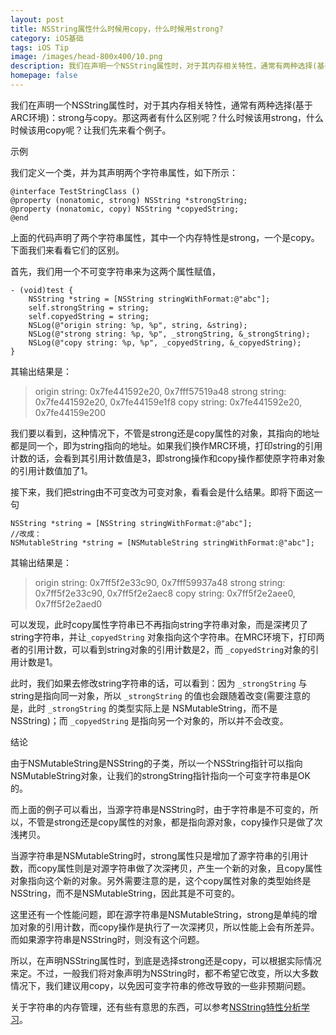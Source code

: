 ```yaml
---
layout: post
title: NSString属性什么时候用copy，什么时候用strong?
category: iOS基础
tags: iOS Tip
image: /images/head-800x400/10.png
description: 我们在声明一个NSString属性时，对于其内存相关特性，通常有两种选择(基于ARC环境)：strong与copy。那这两者有什么区别呢？什么时候该用strong，什么时候该用copy呢?
homepage: false
---
```


<!--more-->

我们在声明一个NSString属性时，对于其内存相关特性，通常有两种选择(基于ARC环境)：strong与copy。那这两者有什么区别呢？什么时候该用strong，什么时候该用copy呢？让我们先来看个例子。

示例

我们定义一个类，并为其声明两个字符串属性，如下所示：

```objc
@interface TestStringClass ()
@property (nonatomic, strong) NSString *strongString;
@property (nonatomic, copy) NSString *copyedString;
@end
```

上面的代码声明了两个字符串属性，其中一个内存特性是strong，一个是copy。下面我们来看看它们的区别。

首先，我们用一个不可变字符串来为这两个属性赋值，

```objc
- (void)test {
    NSString *string = [NSString stringWithFormat:@"abc"];
    self.strongString = string;
    self.copyedString = string;
    NSLog(@"origin string: %p, %p", string, &string);
    NSLog(@"strong string: %p, %p", _strongString, &_strongString);
    NSLog(@"copy string: %p, %p", _copyedString, &_copyedString);
}
```
其输出结果是：

> origin string: 0x7fe441592e20, 0x7fff57519a48
> strong string: 0x7fe441592e20, 0x7fe44159e1f8
> copy string: 0x7fe441592e20, 0x7fe44159e200

我们要以看到，这种情况下，不管是strong还是copy属性的对象，其指向的地址都是同一个，即为string指向的地址。如果我们换作MRC环境，打印string的引用计数的话，会看到其引用计数值是3，即strong操作和copy操作都使原字符串对象的引用计数值加了1。

接下来，我们把string由不可变改为可变对象，看看会是什么结果。即将下面这一句

```
NSString *string = [NSString stringWithFormat:@"abc"];
//改成：
NSMutableString *string = [NSMutableString stringWithFormat:@"abc"];
```

其输出结果是：

> origin string: 0x7ff5f2e33c90, 0x7fff59937a48
> strong string: 0x7ff5f2e33c90, 0x7ff5f2e2aec8
> copy string: 0x7ff5f2e2aee0, 0x7ff5f2e2aed0

可以发现，此时copy属性字符串已不再指向string字符串对象，而是深拷贝了string字符串，并让`_copyedString` 对象指向这个字符串。在MRC环境下，打印两者的引用计数，可以看到string对象的引用计数是2，而 `_copyedString`对象的引用计数是1。

此时，我们如果去修改string字符串的话，可以看到：因为 `_strongString` 与string是指向同一对象，所以 `_strongString` 的值也会跟随着改变(需要注意的是，此时 `_strongString` 的类型实际上是 NSMutableString，而不是NSString)；而 `_copyedString` 是指向另一个对象的，所以并不会改变。

结论

由于NSMutableString是NSString的子类，所以一个NSString指针可以指向NSMutableString对象，让我们的strongString指针指向一个可变字符串是OK的。

而上面的例子可以看出，当源字符串是NSString时，由于字符串是不可变的，所以，不管是strong还是copy属性的对象，都是指向源对象，copy操作只是做了次浅拷贝。

当源字符串是NSMutableString时，strong属性只是增加了源字符串的引用计数，而copy属性则是对源字符串做了次深拷贝，产生一个新的对象，且copy属性对象指向这个新的对象。另外需要注意的是，这个copy属性对象的类型始终是NSString，而不是NSMutableString，因此其是不可变的。

这里还有一个性能问题，即在源字符串是NSMutableString，strong是单纯的增加对象的引用计数，而copy操作是执行了一次深拷贝，所以性能上会有所差异。而如果源字符串是NSString时，则没有这个问题。

所以，在声明NSString属性时，到底是选择strong还是copy，可以根据实际情况来定。不过，一般我们将对象声明为NSString时，都不希望它改变，所以大多数情况下，我们建议用copy，以免因可变字符串的修改导致的一些非预期问题。

关于字符串的内存管理，还有些有意思的东西，可以参考[NSString特性分析学习](http://blog.cnbluebox.com/blog/2014/04/16/nsstringte-xing-fen-xi-xue-xi/)。

